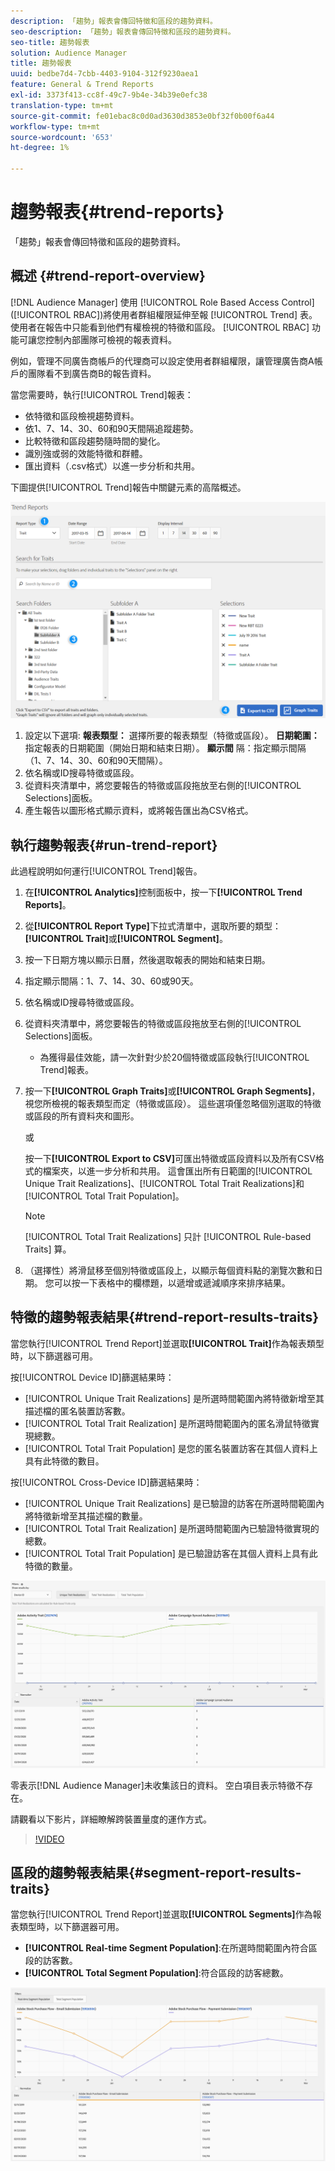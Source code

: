 ```yaml
---
description: 「趨勢」報表會傳回特徵和區段的趨勢資料。
seo-description: 「趨勢」報表會傳回特徵和區段的趨勢資料。
seo-title: 趨勢報表
solution: Audience Manager
title: 趨勢報表
uuid: bedbe7d4-7cbb-4403-9104-312f9230aea1
feature: General & Trend Reports
exl-id: 3373f413-cc8f-49c7-9b4e-34b39e0efc38
translation-type: tm+mt
source-git-commit: fe01ebac8c0d0ad3630d3853e0bf32f0b00f6a44
workflow-type: tm+mt
source-wordcount: '653'
ht-degree: 1%

---
```


# 趨勢報表{#trend-reports}

「趨勢」報表會傳回特徵和區段的趨勢資料。

## 概述 {#trend-report-overview}

<!-- 

c_trend_reports.xml

 -->

[!DNL Audience Manager] 使用 [!UICONTROL Role Based Access Control] ([!UICONTROL RBAC])將使用者群組權限延伸至報 [!UICONTROL Trend] 表。使用者在報告中只能看到他們有權檢視的特徵和區段。 [!UICONTROL RBAC] 功能可讓您控制內部團隊可檢視的報表資料。

例如，管理不同廣告商帳戶的代理商可以設定使用者群組權限，讓管理廣告商A帳戶的團隊看不到廣告商B的報告資料。

當您需要時，執行[!UICONTROL Trend]報表：

* 依特徵和區段檢視趨勢資料。
* 依1、7、14、30、60和90天間隔追蹤趨勢。
* 比較特徵和區段趨勢隨時間的變化。
* 識別強或弱的效能特徵和群體。
* 匯出資料（.csv格式）以進一步分析和共用。

下圖提供[!UICONTROL Trend]報告中關鍵元素的高階概述。

![](assets/trend_reports.png)

1. 設定以下選項: 
   **報表類型：** 選擇所要的報表類型（特徵或區段）。
   **日期範圍：** 指定報表的日期範圍（開始日期和結束日期）。
   **顯示間** 隔：指定顯示間隔（1、7、14、30、60和90天間隔）。
1. 依名稱或ID搜尋特徵或區段。
1. 從資料夾清單中，將您要報告的特徵或區段拖放至右側的[!UICONTROL Selections]面板。
1. 產生報告以圖形格式顯示資料，或將報告匯出為CSV格式。

## 執行趨勢報表{#run-trend-report}

此過程說明如何運行[!UICONTROL Trend]報告。

<!-- 

t_working_with_trend_reports.xml

 -->

1. 在&#x200B;**[!UICONTROL Analytics]**&#x200B;控制面板中，按一下&#x200B;**[!UICONTROL Trend Reports]**。
1. 從&#x200B;**[!UICONTROL Report Type]**&#x200B;下拉式清單中，選取所要的類型：**[!UICONTROL Trait]**&#x200B;或&#x200B;**[!UICONTROL Segment]**。
1. 按一下日期方塊以顯示日曆，然後選取報表的開始和結束日期。
1. 指定顯示間隔：1、7、14、30、60或90天。
1. 依名稱或ID搜尋特徵或區段。
1. 從資料夾清單中，將您要報告的特徵或區段拖放至右側的[!UICONTROL Selections]面板。
   * 為獲得最佳效能，請一次針對少於20個特徵或區段執行[!UICONTROL Trend]報表。
1. 按一下&#x200B;**[!UICONTROL Graph Traits]**&#x200B;或&#x200B;**[!UICONTROL Graph Segments]**，視您所檢視的報表類型而定（特徵或區段）。 這些選項僅忽略個別選取的特徵或區段的所有資料夾和圖形。

   或

   按一下&#x200B;**[!UICONTROL Export to CSV]**&#x200B;可匯出特徵或區段資料以及所有CSV格式的檔案夾，以進一步分析和共用。 這會匯出所有日範圍的[!UICONTROL Unique Trait Realizations]、[!UICONTROL Total Trait Realizations]和[!UICONTROL Total Trait Population]。

   >[!NOTE]
   >
   >[!UICONTROL Total Trait Realizations] 只計 [!UICONTROL Rule-based Traits] 算。

1. （選擇性）將滑鼠移至個別特徵或區段上，以顯示每個資料點的瀏覽次數和日期。 您可以按一下表格中的欄標題，以遞增或遞減順序來排序結果。

## 特徵的趨勢報表結果{#trend-report-results-traits}

當您執行[!UICONTROL Trend Report]並選取&#x200B;**[!UICONTROL Trait]**&#x200B;作為報表類型時，以下篩選器可用。

按[!UICONTROL Device ID]篩選結果時：

* [!UICONTROL Unique Trait Realizations] 是所選時間範圍內將特徵新增至其描述檔的匿名裝置訪客數。
* [!UICONTROL Total Trait Realization] 是所選時間範圍內的匿名滑鼠特徵實現總數。
* [!UICONTROL Total Trait Population] 是您的匿名裝置訪客在其個人資料上具有此特徵的數目。

按[!UICONTROL Cross-Device ID]篩選結果時：

* [!UICONTROL Unique Trait Realizations] 是已驗證的訪客在所選時間範圍內將特徵新增至其描述檔的數量。
* [!UICONTROL Total Trait Realization] 是所選時間範圍內已驗證特徵實現的總數。
* [!UICONTROL Total Trait Population] 是已驗證訪客在其個人資料上具有此特徵的數量。

![trend-report-traits](assets/trend-report-traits.png)

零表示[!DNL Audience Manager]未收集該日的資料。 空白項目表示特徵不存在。

請觀看以下影片，詳細瞭解跨裝置量度的運作方式。

>[!VIDEO](https://docs.adobe.com/content/help/en/audience-manager-learn/tutorials/build-and-manage-audiences/profile-merge/understanding-cross-device-metrics-in-audience-manager.html)

## 區段的趨勢報表結果{#segment-report-results-traits}

當您執行[!UICONTROL Trend Report]並選取&#x200B;**[!UICONTROL Segments]**&#x200B;作為報表類型時，以下篩選器可用。

* **[!UICONTROL Real-time Segment Population]**:在所選時間範圍內符合區段的訪客數。
* **[!UICONTROL Total Segment Population]**:符合區段的訪客總數。

![trend-report-segments](assets/trend-report-segments.png)

